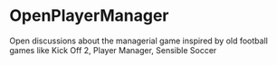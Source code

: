 # OpenPlayerManager
Open discussions about the managerial game inspired by old football games like Kick Off 2, Player Manager, Sensible Soccer
